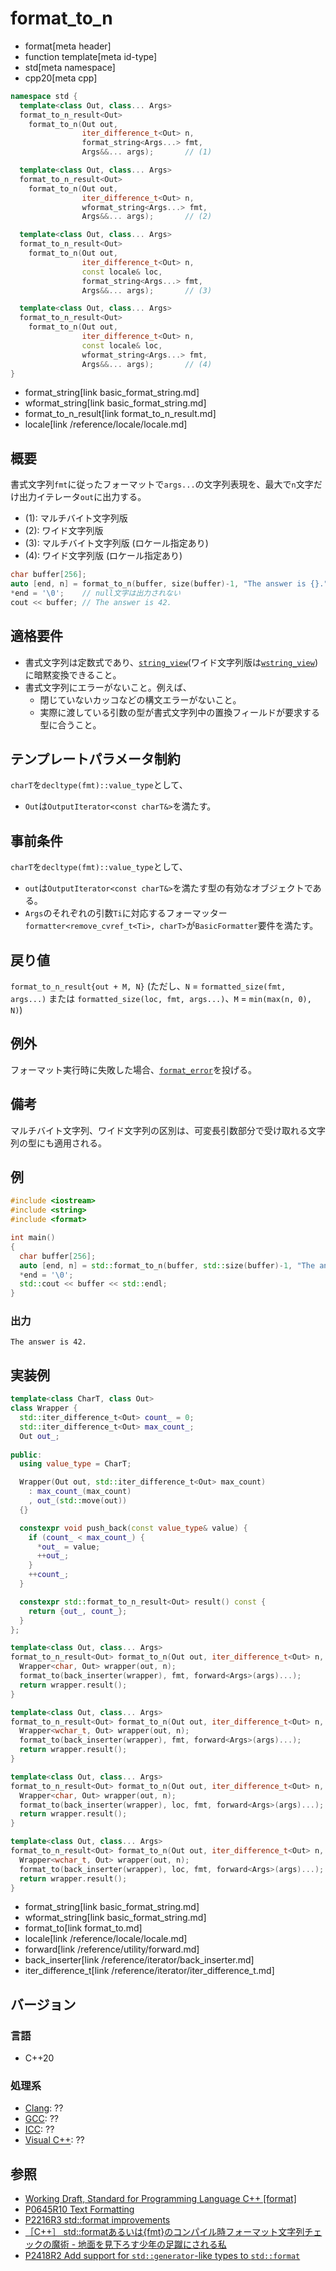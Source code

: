 # format_to_n

* format[meta header]
* function template[meta id-type]
* std[meta namespace]
* cpp20[meta cpp]

```cpp
namespace std {
  template<class Out, class... Args>
  format_to_n_result<Out>
    format_to_n(Out out,
                iter_difference_t<Out> n,
                format_string<Args...> fmt,
                Args&&... args);       // (1)

  template<class Out, class... Args>
  format_to_n_result<Out>
    format_to_n(Out out,
                iter_difference_t<Out> n,
                wformat_string<Args...> fmt,
                Args&&... args);       // (2)

  template<class Out, class... Args>
  format_to_n_result<Out>
    format_to_n(Out out,
                iter_difference_t<Out> n,
                const locale& loc,
                format_string<Args...> fmt,
                Args&&... args);       // (3)

  template<class Out, class... Args>
  format_to_n_result<Out>
    format_to_n(Out out,
                iter_difference_t<Out> n,
                const locale& loc,
                wformat_string<Args...> fmt,
                Args&&... args);       // (4)
}
```
* format_string[link basic_format_string.md]
* wformat_string[link basic_format_string.md]
* format_to_n_result[link format_to_n_result.md]
* locale[link /reference/locale/locale.md]

## 概要

書式文字列`fmt`に従ったフォーマットで`args...`の文字列表現を、最大で`n`文字だけ出力イテレータ`out`に出力する。

* (1): マルチバイト文字列版
* (2): ワイド文字列版
* (3): マルチバイト文字列版 (ロケール指定あり)
* (4): ワイド文字列版 (ロケール指定あり)

```cpp
char buffer[256];
auto [end, n] = format_to_n(buffer, size(buffer)-1, "The answer is {}.", 42);
*end = '\0';    // null文字は出力されない
cout << buffer; // The answer is 42.
```

## 適格要件

* 書式文字列は定数式であり、[`string_view`](/reference/string_view/basic_string_view.md)(ワイド文字列版は[`wstring_view`](/reference/string_view/basic_string_view.md))に暗黙変換できること。
* 書式文字列にエラーがないこと。例えば、
    * 閉じていないカッコなどの構文エラーがないこと。
    * 実際に渡している引数の型が書式文字列中の置換フィールドが要求する型に合うこと。

## テンプレートパラメータ制約

`charT`を`decltype(fmt)::value_type`として、

* `Out`は`OutputIterator<const charT&>`を満たす。

## 事前条件

`charT`を`decltype(fmt)::value_type`として、

* `out`は`OutputIterator<const charT&>`を満たす型の有効なオブジェクトである。
* `Args`のそれぞれの引数`Ti`に対応するフォーマッター`formatter<remove_cvref_t<Ti>, charT>`が`BasicFormatter`要件を満たす。

## 戻り値

`format_to_n_result{out + M, N}` (ただし、`N` = `formatted_size(fmt, args...)` または `formatted_size(loc, fmt, args...)`、`M` = `min(max(n, 0), N)`)

## 例外

フォーマット実行時に失敗した場合、[`format_error`](format_error.md)を投げる。

## 備考

マルチバイト文字列、ワイド文字列の区別は、可変長引数部分で受け取れる文字列の型にも適用される。

## 例
```cpp example
#include <iostream>
#include <string>
#include <format>

int main()
{
  char buffer[256];
  auto [end, n] = std::format_to_n(buffer, std::size(buffer)-1, "The answer is {}.", 42);
  *end = '\0';
  std::cout << buffer << std::endl;
}
```

### 出力
```
The answer is 42.
```


## 実装例

```cpp
template<class CharT, class Out>
class Wrapper {
  std::iter_difference_t<Out> count_ = 0;
  std::iter_difference_t<Out> max_count_;
  Out out_;
  
public:
  using value_type = CharT;

  Wrapper(Out out, std::iter_difference_t<Out> max_count)
    : max_count_(max_count)
    , out_(std::move(out))
  {}

  constexpr void push_back(const value_type& value) {
    if (count_ < max_count_) {
      *out_ = value;
      ++out_;
    }
    ++count_;
  }

  constexpr std::format_to_n_result<Out> result() const {
    return {out_, count_};
  }
};

template<class Out, class... Args>
format_to_n_result<Out> format_to_n(Out out, iter_difference_t<Out> n, format_string<Args...> fmt, Args&&... args) {
  Wrapper<char, Out> wrapper(out, n);
  format_to(back_inserter(wrapper), fmt, forward<Args>(args)...);
  return wrapper.result();
}

template<class Out, class... Args>
format_to_n_result<Out> format_to_n(Out out, iter_difference_t<Out> n, wformat_string<Args...> fmt, Args&&... args) {
  Wrapper<wchar_t, Out> wrapper(out, n);
  format_to(back_inserter(wrapper), fmt, forward<Args>(args)...);
  return wrapper.result();
}

template<class Out, class... Args>
format_to_n_result<Out> format_to_n(Out out, iter_difference_t<Out> n, const locale& loc, format_string<Args...> fmt, Args&&... args) {
  Wrapper<char, Out> wrapper(out, n);
  format_to(back_inserter(wrapper), loc, fmt, forward<Args>(args)...);
  return wrapper.result();
}

template<class Out, class... Args>
format_to_n_result<Out> format_to_n(Out out, iter_difference_t<Out> n, const locale& loc, wformat_string<Args...> fmt, Args&&... args) {
  Wrapper<wchar_t, Out> wrapper(out, n);
  format_to(back_inserter(wrapper), loc, fmt, forward<Args>(args)...);
  return wrapper.result();
}
```
* format_string[link basic_format_string.md]
* wformat_string[link basic_format_string.md]
* format_to[link format_to.md]
* locale[link /reference/locale/locale.md]
* forward[link /reference/utility/forward.md]
* back_inserter[link /reference/iterator/back_inserter.md]
* iter_difference_t[link /reference/iterator/iter_difference_t.md]


## バージョン
### 言語
- C++20

### 処理系
- [Clang](/implementation.md#clang): ??
- [GCC](/implementation.md#gcc): ??
- [ICC](/implementation.md#icc): ??
- [Visual C++](/implementation.md#visual_cpp): ??

## 参照

* [Working Draft, Standard for Programming Language C++ [format]](https://timsong-cpp.github.io/cppwp/format)
* [P0645R10 Text Formatting](http://www.open-std.org/jtc1/sc22/wg21/docs/papers/2019/p0645r10.html)
* [P2216R3 std::format improvements](http://www.open-std.org/jtc1/sc22/wg21/docs/papers/2021/p2216r3.html)
* [［C++］ std::formatあるいは{fmt}のコンパイル時フォーマット文字列チェックの魔術 - 地面を見下ろす少年の足蹴にされる私](https://onihusube.hatenablog.com/entry/2021/07/01/195912)
* [P2418R2 Add support for `std::generator`-like types to `std::format`](https://www.open-std.org/jtc1/sc22/wg21/docs/papers/2021/p2418r2.html)
